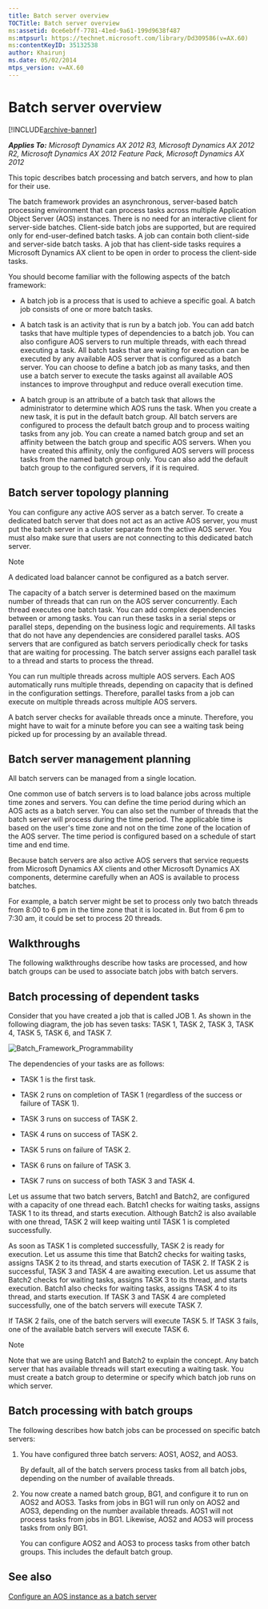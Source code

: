 ```yaml
---
title: Batch server overview
TOCTitle: Batch server overview
ms:assetid: 0ce6ebff-7781-41ed-9a61-199d9638f487
ms:mtpsurl: https://technet.microsoft.com/library/Dd309586(v=AX.60)
ms:contentKeyID: 35132538
author: Khairunj
ms.date: 05/02/2014
mtps_version: v=AX.60
---
```


# Batch server overview 


[!INCLUDE[archive-banner](includes/archive-banner.md)]


_**Applies To:** Microsoft Dynamics AX 2012 R3, Microsoft Dynamics AX 2012 R2, Microsoft Dynamics AX 2012 Feature Pack, Microsoft Dynamics AX 2012_

This topic describes batch processing and batch servers, and how to plan for their use.

The batch framework provides an asynchronous, server-based batch processing environment that can process tasks across multiple Application Object Server (AOS) instances. There is no need for an interactive client for server-side batches. Client-side batch jobs are supported, but are required only for end-user-defined batch tasks. A job can contain both client-side and server-side batch tasks. A job that has client-side tasks requires a Microsoft Dynamics AX client to be open in order to process the client-side tasks.

You should become familiar with the following aspects of the batch framework:

  - A batch job is a process that is used to achieve a specific goal. A batch job consists of one or more batch tasks.

  - A batch task is an activity that is run by a batch job. You can add batch tasks that have multiple types of dependencies to a batch job. You can also configure AOS servers to run multiple threads, with each thread executing a task. All batch tasks that are waiting for execution can be executed by any available AOS server that is configured as a batch server. You can choose to define a batch job as many tasks, and then use a batch server to execute the tasks against all available AOS instances to improve throughput and reduce overall execution time.

  - A batch group is an attribute of a batch task that allows the administrator to determine which AOS runs the task. When you create a new task, it is put in the default batch group. All batch servers are configured to process the default batch group and to process waiting tasks from any job. You can create a named batch group and set an affinity between the batch group and specific AOS servers. When you have created this affinity, only the configured AOS servers will process tasks from the named batch group only. You can also add the default batch group to the configured servers, if it is required.

## Batch server topology planning

You can configure any active AOS server as a batch server. To create a dedicated batch server that does not act as an active AOS server, you must put the batch server in a cluster separate from the active AOS server. You must also make sure that users are not connecting to this dedicated batch server.


> [!NOTE]
> <P>A dedicated load balancer cannot be configured as a batch server.</P>



The capacity of a batch server is determined based on the maximum number of threads that can run on the AOS server concurrently. Each thread executes one batch task. You can add complex dependencies between or among tasks. You can run these tasks in a serial steps or parallel steps, depending on the business logic and requirements. All tasks that do not have any dependencies are considered parallel tasks. AOS servers that are configured as batch servers periodically check for tasks that are waiting for processing. The batch server assigns each parallel task to a thread and starts to process the thread.

You can run multiple threads across multiple AOS servers. Each AOS automatically runs multiple threads, depending on capacity that is defined in the configuration settings. Therefore, parallel tasks from a job can execute on multiple threads across multiple AOS servers.

A batch server checks for available threads once a minute. Therefore, you might have to wait for a minute before you can see a waiting task being picked up for processing by an available thread.

## Batch server management planning

All batch servers can be managed from a single location.

One common use of batch servers is to load balance jobs across multiple time zones and servers. You can define the time period during which an AOS acts as a batch server. You can also set the number of threads that the batch server will process during the time period. The applicable time is based on the user's time zone and not on the time zone of the location of the AOS server. The time period is configured based on a schedule of start time and end time.

Because batch servers are also active AOS servers that service requests from Microsoft Dynamics AX clients and other Microsoft Dynamics AX components, determine carefully when an AOS is available to process batches.

For example, a batch server might be set to process only two batch threads from 8:00 to 6 pm in the time zone that it is located in. But from 6 pm to 7:30 am, it could be set to process 20 threads.

## Walkthroughs

The following walkthroughs describe how tasks are processed, and how batch groups can be used to associate batch jobs with batch servers.

## Batch processing of dependent tasks

Consider that you have created a job that is called JOB 1. As shown in the following diagram, the job has seven tasks: TASK 1, TASK 2, TASK 3, TASK 4, TASK 5, TASK 6, and TASK 7.

![Batch\_Framework\_Programmability](images/Dd309586.Batch_Framework_Programmability(AX.60).gif "Batch_Framework_Programmability")

The dependencies of your tasks are as follows:

  - TASK 1 is the first task.

  - TASK 2 runs on completion of TASK 1 (regardless of the success or failure of TASK 1).

  - TASK 3 runs on success of TASK 2.

  - TASK 4 runs on success of TASK 2.

  - TASK 5 runs on failure of TASK 2.

  - TASK 6 runs on failure of TASK 3.

  - TASK 7 runs on success of both TASK 3 and TASK 4.

Let us assume that two batch servers, Batch1 and Batch2, are configured with a capacity of one thread each. Batch1 checks for waiting tasks, assigns TASK 1 to its thread, and starts execution. Although Batch2 is also available with one thread, TASK 2 will keep waiting until TASK 1 is completed successfully.

As soon as TASK 1 is completed successfully, TASK 2 is ready for execution. Let us assume this time that Batch2 checks for waiting tasks, assigns TASK 2 to its thread, and starts execution of TASK 2. If TASK 2 is successful, TASK 3 and TASK 4 are awaiting execution. Let us assume that Batch2 checks for waiting tasks, assigns TASK 3 to its thread, and starts execution. Batch1 also checks for waiting tasks, assigns TASK 4 to its thread, and starts execution. If TASK 3 and TASK 4 are completed successfully, one of the batch servers will execute TASK 7.

If TASK 2 fails, one of the batch servers will execute TASK 5. If TASK 3 fails, one of the available batch servers will execute TASK 6.


> [!NOTE]
> <P>Note that we are using Batch1 and Batch2 to explain the concept. Any batch server that has available threads will start executing a waiting task. You must create a batch group to determine or specify which batch job runs on which server.</P>



## Batch processing with batch groups

The following describes how batch jobs can be processed on specific batch servers:

1.  You have configured three batch servers: AOS1, AOS2, and AOS3.
    
    By default, all of the batch servers process tasks from all batch jobs, depending on the number of available threads.

2.  You now create a named batch group, BG1, and configure it to run on AOS2 and AOS3. Tasks from jobs in BG1 will run only on AOS2 and AOS3, depending on the number available threads. AOS1 will not process tasks from jobs in BG1. Likewise, AOS2 and AOS3 will process tasks from only BG1.
    
    You can configure AOS2 and AOS3 to process tasks from other batch groups. This includes the default batch group.

## See also

[Configure an AOS instance as a batch server](configure-an-aos-instance-as-a-batch-server.md)

  


